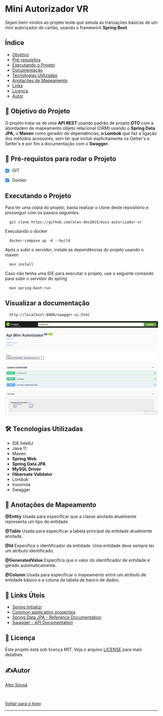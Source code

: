 <h1>Mini Autorizador VR </h1>
<p> Sejam bem-vindos ao projeto teste que simula as transações básicas de um mini autorizador de cartão, usando o framework <strong>Spring Boot</strong>.<br>

## Índice

- [Objetivo](#objetivo)
- [Pré-requisitos](#requisitos)
- [Executando o Projeto](#usage)
- [Documentação](#docs)
- [Tecnologias Utilizadas](#utils)
- [Anotações de Mapeamento](#maps)
- [Links](#links)
- [Licença](#licence)
- [Autor](#autor)

## 🎯 Objetivo do Projeto <a name = "objetivo"></a>

<p>O projeto trata-se de uma <strong>API REST</strong> usando padrão de projeto <strong>DTO</strong> com a abordadem de mapeamento objeto relacional (ORM) usando o <strong>Spring Data JPA,</strong> o <strong>Maven</strong> como gerador 
de dependências, <strong>o Lombok</strong> que faz a ligação dos métodos acessores, sem ter que incluir explicitamente os Getter's e Setter's e por fim a documentação com o <strong>Swagger</strong>.</p>

## 🛑 Pré-requistos para rodar o Projeto <a name = "requisitos"></a>

- [x] GIT

- [x] Docker

## Executando o Projeto <a name = "usage"></a>

Para ter uma cópia do projeto, basta realizar o clone deste repositório e prosseguir com os passos seguintes.
```
  git clone https://github.com/alex-dev2015/mini-autorizador-vr
```

Executando o docker

```
  docker-compose up -d --build
```

Após o subir o servidor, instale as dependências do projeto usando o maven
```
  mvn install    
```

Caso não tenha uma IDE para executar o projeto, use o seguinte comando para subir o servidor do spring 
```
  mvn spring-boot:run   
```


## Visualizar a documentação <a name = "docs"></a>

```
  http://localhost:8080/swagger-ui.html
```

![Documentacao](https://github.com/alex-dev2015/mini-autorizador-vr/blob/main/src/main/java/vr/miniautorizador/utils/imagens/swagger.PNG)

## 🛠 Tecnologias Utilizadas</h2> <a name = "utils"></a>

<ul>
    <li>IDE IntelliJ</li>
    <li>Java 11</li>
    <li>Maven</li>
    <li><strong>Spring Web</strong></li>
    <li><strong>Spring Data JPA</strong></li>
    <li><strong>MySQL Driver</strong></li>
    <li><strong>Hibernate Validator</strong></li>
    <li>Lombok</li>
    <li>Insomnia</li>
    <li>Swagger</li>
</ul>

## 🎈 Anotações de Mapeamento <a name = "maps"></a>

<strong>@Entity</strong>
Usada para especificar que a classe anotada atualmente representa um tipo de entidade.

<strong>@Table</strong>
Usada para especificar a tabela principal da entidade atualmente anotada.

<strong>@Id</strong>
Especifica o identificador da entidade. Uma entidade deve sempre ter um atributo identificado.

<strong>@GeneratedValue</strong>
Especifica que o valor do identificador de entidade é gerado automaticamente.

<strong>@Column</strong>
Usada para especificar o mapeamento entre um atributo de entidade básico e a coluna da tabela de banco de dados.


## 🔗 Links Úteis <a name = "links"></a>
<ul>
    <li><a href="https://start.spring.io/#!type=maven-project&language=java&platformVersion=2.6.1&packaging=jar&jvmVersion=11&groupId=me.dio.academia&artifactId=academia-digital&name=academia-digital&description=Tutorial%20API%20RESTful%20modelando%20sistema%20de%20academia%20de%20gin%C3%A1stica&packageName=me.dio.academia.digital&dependencies=web,data-jpa,postgresql,validation,lombok">Spring Initializr</a></li>
    <li><a href="https://docs.spring.io/spring-boot/docs/2.0.x/reference/html/common-application-properties.html">Common application properties</a></li>
    <li><a href="https://docs.spring.io/spring-data/jpa/docs/current/reference/html/#jpa.repositories">Spring Data JPA - Reference Documentation</a></li>
    <li><a href="https://swagger.io/">Swagger - API Documentation</a></li>

</ul>


## 📜 Licença <a name = "licence"></a>

Este projeto está sob licença MIT. Veja o arquivo [LICENSE](LICENSE.md) para mais detalhes.

## ✍️Autor <a name = "autor"></a>

 <a href="https://github.com/alex-dev2015" target="_blank">Alex Sousa</a>

&#xa0;

<a href="#top">Voltar para o topo</a>

------------






